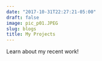 ```yaml
---
date: "2017-10-31T22:27:21-05:00"
draft: false
image: pic_p01.JPEG
slug: blogs
title: My Projects
---
```


Learn about my recent work!